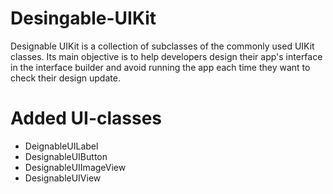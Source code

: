 # Desingable-UIKit
Designable UIKit is a collection of subclasses  of the commonly used UIKit classes. Its main objective is to help developers design their app's interface in the interface builder and avoid running the app each time they want to check their design update.
# Added UI-classes
- DeignableUILabel
- DesignableUIButton
- DesignableUIImageView
- DesignableUIView
